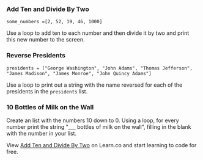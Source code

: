 

### Add Ten and Divide By Two
```
some_numbers =[2, 52, 19, 46, 1000]
```
Use a loop to add ten to each number and then divide it by two and print this new number to the screen.

### Reverse Presidents
 ```
 presidents = ["George Washington", "John Adams", "Thomas Jefferson", "James Madison", "James Monroe", "John Quincy Adams"]
 ```

Use a loop to print out a string with the name reversed for each of the presidents in the `presidents` list.

### 10 Bottles of Milk on the Wall
Create an list with the numbers 10 down to 0. Using a loop, for every number print the string "___ bottles of milk on the wall", filling in the blank with the number in your list.

<p data-visibility='hidden'>View <a href='https://learn.co/lessons/cssi-4.7-python-lists-iteration-mini-lab' title='Add Ten and Divide By Two'>Add Ten and Divide By Two</a> on Learn.co and start learning to code for free.</p>
